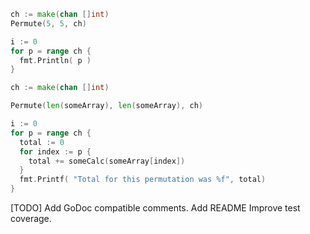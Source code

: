 ```go
ch := make(chan []int)
Permute(5, 5, ch)

i := 0
for p = range ch {
  fmt.Println( p )
}
```

```go
ch := make(chan []int)

Permute(len(someArray), len(someArray), ch)

i := 0
for p = range ch {
  total := 0
  for index := p {
    total += someCalc(someArray[index])
  }
  fmt.Printf( "Total for this permutation was %f", total)
}
```

[TODO]
Add GoDoc compatible comments.
Add README
Improve test coverage.

